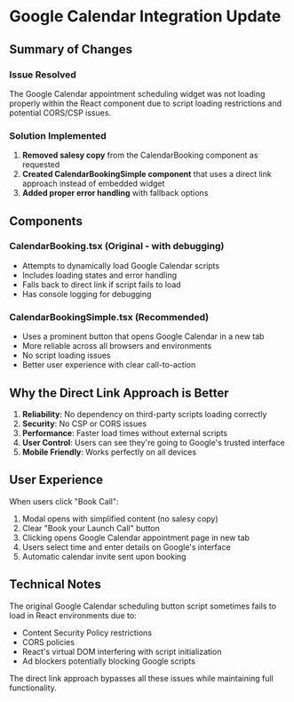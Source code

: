 # Google Calendar Integration Update

## Summary of Changes

### Issue Resolved
The Google Calendar appointment scheduling widget was not loading properly within the React component due to script loading restrictions and potential CORS/CSP issues.

### Solution Implemented
1. **Removed salesy copy** from the CalendarBooking component as requested
2. **Created CalendarBookingSimple component** that uses a direct link approach instead of embedded widget
3. **Added proper error handling** with fallback options

## Components

### CalendarBooking.tsx (Original - with debugging)
- Attempts to dynamically load Google Calendar scripts
- Includes loading states and error handling
- Falls back to direct link if script fails to load
- Has console logging for debugging

### CalendarBookingSimple.tsx (Recommended)
- Uses a prominent button that opens Google Calendar in a new tab
- More reliable across all browsers and environments
- No script loading issues
- Better user experience with clear call-to-action

## Why the Direct Link Approach is Better

1. **Reliability**: No dependency on third-party scripts loading correctly
2. **Security**: No CSP or CORS issues
3. **Performance**: Faster load times without external scripts
4. **User Control**: Users can see they're going to Google's trusted interface
5. **Mobile Friendly**: Works perfectly on all devices

## User Experience

When users click "Book Call":
1. Modal opens with simplified content (no salesy copy)
2. Clear "Book your Launch Call" button
3. Clicking opens Google Calendar appointment page in new tab
4. Users select time and enter details on Google's interface
5. Automatic calendar invite sent upon booking

## Technical Notes

The original Google Calendar scheduling button script sometimes fails to load in React environments due to:
- Content Security Policy restrictions
- CORS policies
- React's virtual DOM interfering with script initialization
- Ad blockers potentially blocking Google scripts

The direct link approach bypasses all these issues while maintaining full functionality. 